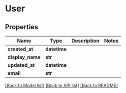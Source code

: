 # User

## Properties
Name | Type | Description | Notes
------------ | ------------- | ------------- | -------------
**created_at** | **datetime** |  | 
**display_name** | **str** |  | 
**updated_at** | **datetime** |  | 
**email** | **str** |  | 

[[Back to Model list]](../README.md#documentation-for-models) [[Back to API list]](../README.md#documentation-for-api-endpoints) [[Back to README]](../README.md)



